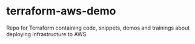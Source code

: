 # terraform-aws-demo
Repo for Terraform containing code, snippets, demos and trainings about deploying infrastructure to AWS.
